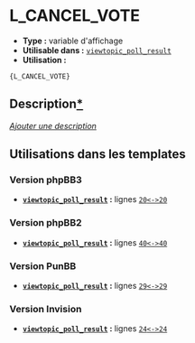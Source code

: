 # L_CANCEL_VOTE
* __Type :__ variable d'affichage
* __Utilisable dans :__ [`viewtopic_poll_result`](../tpl/viewtopic_poll_result.md#readme)
* __Utilisation :__

```smarty
{L_CANCEL_VOTE}
```

## Description[*](https://fa-tvars.appspot.com/var/L_CANCEL_VOTE)
[*Ajouter une description*](https://fa-tvars.appspot.com/var/L_CANCEL_VOTE)

## Utilisations dans les templates

### Version phpBB3
* __[`viewtopic_poll_result`](../tpl/viewtopic_poll_result.md#readme) :__ lignes [`20`](../src/prosilver/viewtopic_poll_result.tpl#L20)[`<->`](../src/prosilver/viewtopic_poll_result.tpl#L20-L20)[`20`](../src/prosilver/viewtopic_poll_result.tpl#L20)

### Version phpBB2
* __[`viewtopic_poll_result`](../tpl/viewtopic_poll_result.md#readme) :__ lignes [`40`](../src/subsilver/viewtopic_poll_result.tpl#L40)[`<->`](../src/subsilver/viewtopic_poll_result.tpl#L40-L40)[`40`](../src/subsilver/viewtopic_poll_result.tpl#L40)

### Version PunBB
* __[`viewtopic_poll_result`](../tpl/viewtopic_poll_result.md#readme) :__ lignes [`29`](../src/punbb/viewtopic_poll_result.tpl#L29)[`<->`](../src/punbb/viewtopic_poll_result.tpl#L29-L29)[`29`](../src/punbb/viewtopic_poll_result.tpl#L29)

### Version Invision
* __[`viewtopic_poll_result`](../tpl/viewtopic_poll_result.md#readme) :__ lignes [`24`](../src/invision/viewtopic_poll_result.tpl#L24)[`<->`](../src/invision/viewtopic_poll_result.tpl#L24-L24)[`24`](../src/invision/viewtopic_poll_result.tpl#L24)

